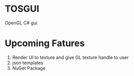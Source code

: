 # TOSGUI
OpenGL C# gui 

# Upcoming Fatures

1. Render UI to texture and give GL texture handle to user
2. json templates
1. NuGet Package
